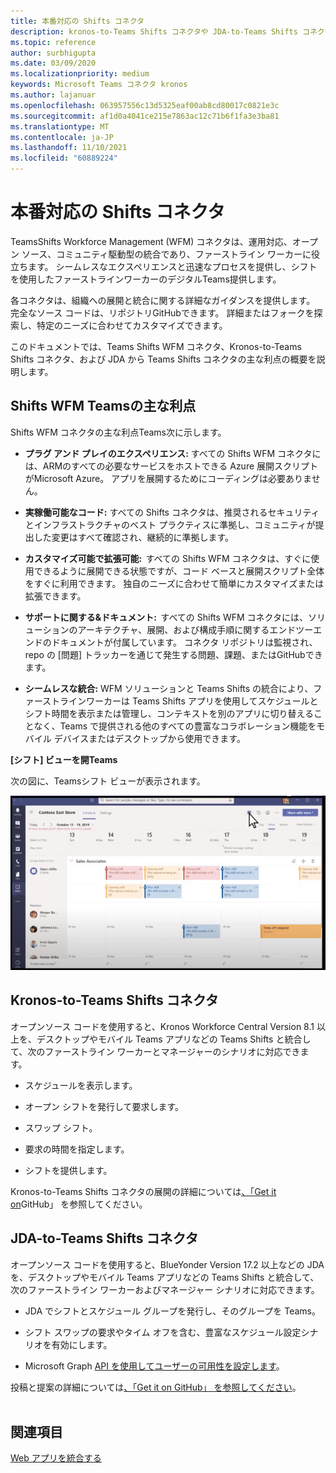 ```yaml
---
title: 本番対応の Shifts コネクタ
description: kronos-to-Teams Shifts コネクタや JDA-to-Teams Shifts コネクタなど、Teams 用の Workforce management Shifts コネクタを使用する利点について説明します。
ms.topic: reference
author: surbhigupta
ms.date: 03/09/2020
ms.localizationpriority: medium
keywords: Microsoft Teams コネクタ kronos
ms.author: lajanuar
ms.openlocfilehash: 063957556c13d5325eaf00ab8cd80017c0821e3c
ms.sourcegitcommit: af1d0a4041ce215e7863ac12c71b6f1fa3e3ba81
ms.translationtype: MT
ms.contentlocale: ja-JP
ms.lasthandoff: 11/10/2021
ms.locfileid: "60889224"
---
```

# <a name="production-ready-shifts-connectors"></a>本番対応の Shifts コネクタ  

TeamsShifts Workforce Management (WFM) コネクタは、運用対応、オープン ソース、コミュニティ駆動型の統合であり、ファーストライン ワーカーに役立ちます。 シームレスなエクスペリエンスと迅速なプロセスを提供し、シフトを使用したファーストラインワーカーのデジタルTeams提供します。

各コネクタは、組織への展開と統合に関する詳細なガイダンスを提供します。 完全なソース コードは、リポジトリGitHubできます。 詳細またはフォークを探索し、特定のニーズに合わせてカスタマイズできます。

このドキュメントでは、Teams Shifts WFM コネクタ、Kronos-to-Teams Shifts コネクタ、および JDA から Teams Shifts コネクタの主な利点の概要を説明します。

## <a name="key-benefits-of-teams-shifts-wfm-connectors"></a>Shifts WFM Teamsの主な利点

Shifts WFM コネクタの主な利点Teams次に示します。

* **プラグ アンド プレイのエクスペリエンス:** すべての Shifts WFM コネクタには、ARMのすべての必要なサービスをホストできる Azure 展開スクリプトがMicrosoft Azure。 アプリを展開するためにコーディングは必要ありません。

* **実稼働可能なコード:** すべての Shifts コネクタは、推奨されるセキュリティとインフラストラクチャのベスト プラクティスに準拠し、コミュニティが提出した変更はすべて確認され、継続的に準拠します。

* **カスタマイズ可能で拡張可能:**  すべての Shifts WFM コネクタは、すぐに使用できるように展開できる状態ですが、コード ベースと展開スクリプト全体をすぐに利用できます。 独自のニーズに合わせて簡単にカスタマイズまたは拡張できます。

* **サポートに関する&ドキュメント:**  すべての Shifts WFM コネクタには、ソリューションのアーキテクチャ、展開、および構成手順に関するエンドツーエンドのドキュメントが付属しています。 コネクタ リポジトリは監視され、repo の [問題] トラッカーを通じて発生する問題、課題、またはGitHubできます。

* **シームレスな統合:** WFM ソリューションと Teams Shifts の統合により、ファーストラインワーカーは Teams Shifts アプリを使用してスケジュールとシフト時間を表示または管理し、コンテキストを別のアプリに切り替えることなく、Teams で提供される他のすべての豊富なコラボレーション機能をモバイル デバイスまたはデスクトップから使用できます。  

**[シフト] ビューを開Teams** 

次の図に、Teamsシフト ビューが表示されます。 

![シフトを開Teams](../assets/images/teams-open-shifts-view.png)

## <a name="kronos-to-teams-shifts-connector"></a>Kronos-to-Teams Shifts コネクタ

オープンソース コードを使用すると、Kronos Workforce Central Version 8.1 以上を、デスクトップやモバイル Teams アプリなどの Teams Shifts と統合して、次のファーストライン ワーカーとマネージャーのシナリオに対応できます。

* スケジュールを表示します。

* オープン シフトを発行して要求します。

* スワップ シフト。

* 要求の時間を指定します。

* シフトを提供します。

Kronos-to-Teams Shifts コネクタの展開の詳細については[、「Get it on](https://aka.ms/KronosShiftsConnector)GitHub」 を参照してください。

## <a name="jda-to-teams-shifts-connector"></a>JDA-to-Teams Shifts コネクタ

オープンソース コードを使用すると、BlueYonder Version 17.2 以上などの JDA を、デスクトップやモバイル Teams アプリなどの Teams Shifts と統合して、次のファーストライン ワーカーおよびマネージャー シナリオに対応できます。

* JDA でシフトとスケジュール グループを発行し、そのグループを Teams。

* シフト スワップの要求やタイム オフを含む、豊富なスケジュール設定シナリオを有効にします。

* Microsoft Graph [API を使用してユーザーの可用性を設定します](/graph/api/resources/shift?view=graph-rest-beta&preserve-view=true)。

投稿と提案の詳細については[、「Get it on GitHub」 を参照してください](https://aka.ms/JDAShiftsConnector)。</br></br>

## <a name="see-also"></a>関連項目

[Web アプリを統合する](~/samples/integrate-web-apps-overview.md)
